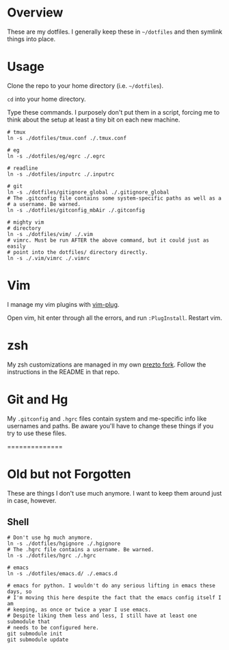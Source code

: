 # Overview

These are my dotfiles. I generally keep these in `~/dotfiles` and then symlink
things into place.

# Usage

Clone the repo to your home directory (i.e. `~/dotfiles`).

`cd` into your home directory.

Type these commands. I purposely don't put them in a script, forcing me to
think about the setup at least a tiny bit on each new machine.

```shell
# tmux
ln -s ./dotfiles/tmux.conf ./.tmux.conf

# eg
ln -s ./dotfiles/eg/egrc ./.egrc

# readline
ln -s ./dotfiles/inputrc ./.inputrc

# git
ln -s ./dotfiles/gitignore_global ./.gitignore_global
# The .gitconfig file contains some system-specific paths as well as a
# a username. Be warned.
ln -s ./dotfiles/gitconfig_mbAir ./.gitconfig

# mighty vim
# directory
ln -s ./dotfiles/vim/ ./.vim
# vimrc. Must be run AFTER the above command, but it could just as easily
# point into the dotfiles/ directory directly.
ln -s ./.vim/vimrc ./.vimrc

```

# Vim

I manage my vim plugins with [vim-plug](https://github.com/junegunn/vim-plug).

Open vim, hit enter through all the errors, and run `:PlugInstall`. Restart
vim.


# zsh

My zsh customizations are managed in my own
[prezto fork](https://github.com/srsudar/prezto). Follow the instructions in
the README in that repo.


# Git and Hg

My `.gitconfig` and `.hgrc` files contain system and me-specific info like
usernames and paths. Be aware you'll have to change these things if you try to
use these files.

==============
# Old but not Forgotten

These are things I don't use much anymore. I want to keep them around just in
case, however.

## Shell
```
# Don't use hg much anymore.
ln -s ./dotfiles/hgignore ./.hgignore
# The .hgrc file contains a username. Be warned.
ln -s ./dotfiles/hgrc ./.hgrc

# emacs
ln -s ./dotfiles/emacs.d/ ./.emacs.d 

# emacs for python. I wouldn't do any serious lifting in emacs these days, so
# I'm moving this here despite the fact that the emacs config itself I am
# keeping, as once or twice a year I use emacs.
# Despite liking them less and less, I still have at least one submodule that
# needs to be configured here.
git submodule init
git submodule update
```

